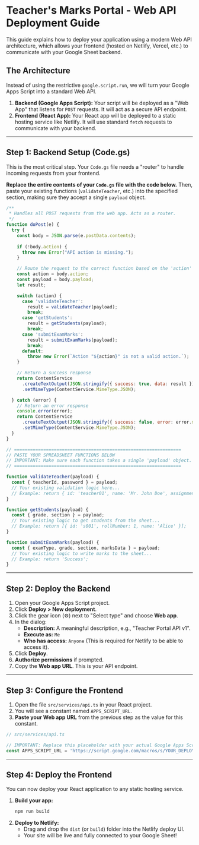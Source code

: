 # Teacher's Marks Portal - Web API Deployment Guide

This guide explains how to deploy your application using a modern Web API architecture, which allows your frontend (hosted on Netlify, Vercel, etc.) to communicate with your Google Sheet backend.

## The Architecture

Instead of using the restrictive `google.script.run`, we will turn your Google Apps Script into a standard Web API.

1.  **Backend (Google Apps Script):** Your script will be deployed as a "Web App" that listens for `POST` requests. It will act as a secure API endpoint.
2.  **Frontend (React App):** Your React app will be deployed to a static hosting service like Netlify. It will use standard `fetch` requests to communicate with your backend.

---

## Step 1: Backend Setup (Code.gs)

This is the most critical step. Your `Code.gs` file needs a "router" to handle incoming requests from your frontend.

**Replace the entire contents of your `Code.gs` file with the code below.** Then, paste your existing functions (`validateTeacher`, etc.) into the specified section, making sure they accept a single `payload` object.

```javascript
/**
 * Handles all POST requests from the web app. Acts as a router.
 */
function doPost(e) {
  try {
    const body = JSON.parse(e.postData.contents);
    
    if (!body.action) {
      throw new Error("API action is missing.");
    }

    // Route the request to the correct function based on the 'action' parameter
    const action = body.action;
    const payload = body.payload;
    let result;

    switch (action) {
      case 'validateTeacher':
        result = validateTeacher(payload);
        break;
      case 'getStudents':
        result = getStudents(payload);
        break;
      case 'submitExamMarks':
        result = submitExamMarks(payload);
        break;
      default:
        throw new Error(`Action "${action}" is not a valid action.`);
    }

    // Return a success response
    return ContentService
      .createTextOutput(JSON.stringify({ success: true, data: result }))
      .setMimeType(ContentService.MimeType.JSON);

  } catch (error) {
    // Return an error response
    console.error(error);
    return ContentService
      .createTextOutput(JSON.stringify({ success: false, error: error.message }))
      .setMimeType(ContentService.MimeType.JSON);
  }
}

// ===============================================================
// PASTE YOUR SPREADSHEET FUNCTIONS BELOW
// IMPORTANT: Make sure each function takes a single 'payload' object.
// ===============================================================

function validateTeacher(payload) {
  const { teacherId, password } = payload;
  // Your existing validation logic here...
  // Example: return { id: 'teacher01', name: 'Mr. John Doe', assignments: [...] };
}

function getStudents(payload) {
  const { grade, section } = payload;
  // Your existing logic to get students from the sheet...
  // Example: return [{ id: 's001', rollNumber: 1, name: 'Alice' }];
}

function submitExamMarks(payload) {
  const { examType, grade, section, marksData } = payload;
  // Your existing logic to write marks to the sheet...
  // Example: return 'Success';
}
```

---

## Step 2: Deploy the Backend

1.  Open your Google Apps Script project.
2.  Click **Deploy > New deployment**.
3.  Click the gear icon (⚙️) next to "Select type" and choose **Web app**.
4.  In the dialog:
    *   **Description:** A meaningful description, e.g., "Teacher Portal API v1".
    *   **Execute as:** `Me`
    *   **Who has access:** `Anyone` (This is required for Netlify to be able to access it).
5.  Click **Deploy**.
6.  **Authorize permissions** if prompted.
7.  Copy the **Web app URL**. This is your API endpoint.

---

## Step 3: Configure the Frontend

1.  Open the file `src/services/api.ts` in your React project.
2.  You will see a constant named `APPS_SCRIPT_URL`.
3.  **Paste your Web app URL** from the previous step as the value for this constant.

```typescript
// src/services/api.ts

// IMPORTANT: Replace this placeholder with your actual Google Apps Script Web App URL.
const APPS_SCRIPT_URL = 'https://script.google.com/macros/s/YOUR_DEPLOYMENT_ID/exec';
```

---

## Step 4: Deploy the Frontend

You can now deploy your React application to any static hosting service.

1.  **Build your app:**
    ```bash
    npm run build
    ```
2.  **Deploy to Netlify:**
    *   Drag and drop the `dist` (or `build`) folder into the Netlify deploy UI.
    *   Your site will be live and fully connected to your Google Sheet!
```